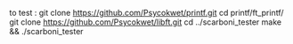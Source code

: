 to test :
git clone https://github.com/Psycokwet/printf.git
cd printf/ft_printf/
git clone https://github.com/Psycokwet/libft.git
cd ../scarboni_tester
make && ./scarboni_tester
